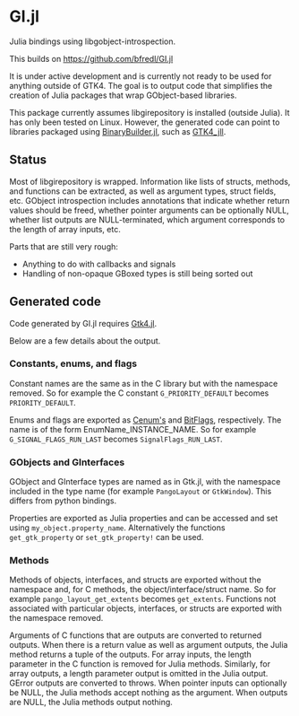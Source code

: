 GI.jl
======

Julia bindings using libgobject-introspection.

This builds on https://github.com/bfredl/GI.jl

It is under active development and is currently not ready to be used for anything
outside of GTK4. The goal is to output code that simplifies the creation of
Julia packages that wrap GObject-based libraries.

This package currently assumes libgirepository is installed (outside Julia).
It has only been tested on Linux. However, the generated code can point to
libraries packaged using [BinaryBuilder.jl](https://github.com/JuliaPackaging/BinaryBuilder.jl),
such as [GTK4_jll](https://github.com/JuliaBinaryWrappers/GTK4_jll.jl).

## Status

Most of libgirepository is wrapped.
Information like lists of structs, methods, and functions can be extracted, as
well as argument types, struct fields, etc.
GObject introspection includes annotations that indicate whether return values
should be freed, whether pointer arguments can be optionally NULL, whether list
outputs are NULL-terminated, which argument corresponds to the length of array
inputs, etc.

Parts that are still very rough:

* Anything to do with callbacks and signals
* Handling of non-opaque GBoxed types is still being sorted out

## Generated code

Code generated by GI.jl requires [Gtk4.jl](https://github.com/JuliaGtk/Gtk4.jl).

Below are a few details about the output.

### Constants, enums, and flags

Constant names are the same as in the C library but with the namespace removed.
So for example the C constant `G_PRIORITY_DEFAULT` becomes `PRIORITY_DEFAULT`.

Enums and flags are exported as [Cenum's](https://github.com/JuliaInterop/CEnum.jl)
and [BitFlags](https://github.com/jmert/BitFlags.jl), respectively. The name is
of the form EnumName_INSTANCE_NAME. So for example `G_SIGNAL_FLAGS_RUN_LAST`
becomes `SignalFlags_RUN_LAST`.

### GObjects and GInterfaces

GObject and GInterface types are named as in Gtk.jl, with the namespace
included in the type name (for example `PangoLayout` or `GtkWindow`). This differs
from python bindings.

Properties are exported as Julia properties and can be accessed and set using
`my_object.property_name`. Alternatively the functions `get_gtk_property` or
`set_gtk_property!` can be used.

### Methods

Methods of objects, interfaces, and structs are exported without the namespace
and, for C methods, the object/interface/struct name. So for example `pango_layout_get_extents`
becomes `get_extents`. Functions not associated with particular objects, interfaces, or structs are
exported with the namespace removed.

Arguments of C functions that are outputs are converted to returned outputs. When there
is a return value as well as argument outputs, the Julia method returns a tuple of the
outputs. For array inputs, the length parameter in the C function is removed for
Julia methods. Similarly, for array outputs, a length parameter output is
omitted in the Julia output. GError outputs are converted to throws. When pointer
inputs can optionally be NULL, the Julia methods accept nothing as the argument.
When outputs are NULL, the Julia methods output nothing.
